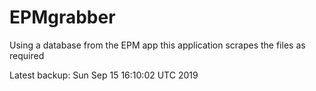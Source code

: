 # EPMgrabber
Using a database from the EPM app this application scrapes the files as required


Latest backup: Sun Sep 15 16:10:02 UTC 2019
